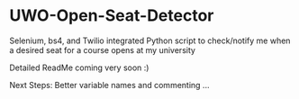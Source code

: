 # UWO-Open-Seat-Detector
Selenium, bs4, and Twilio integrated Python script to check/notify me when a desired seat for a course opens at my university

Detailed ReadMe coming very soon :)

Next Steps: Better variable names and commenting
...
